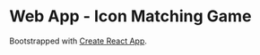 # Web App - Icon Matching Game

Bootstrapped with [Create React App](https://github.com/facebook/create-react-app).
